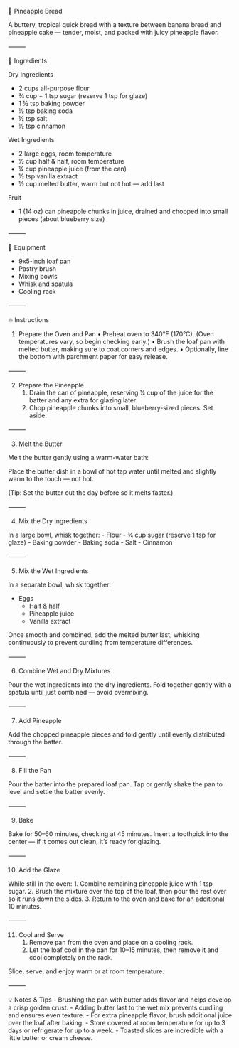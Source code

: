 🍍 Pineapple Bread

A buttery, tropical quick bread with a texture between banana bread and pineapple cake — tender, moist, and packed with juicy pineapple flavor.

⸻

🧂 Ingredients

Dry Ingredients
 - 2 cups all-purpose flour
 - ¾ cup + 1 tsp sugar (reserve 1 tsp for glaze)
 - 1 ½ tsp baking powder
 - ½ tsp baking soda
 - ½ tsp salt
 - ½ tsp cinnamon

Wet Ingredients
 - 2 large eggs, room temperature
 - ½ cup half & half, room temperature
 - ¼ cup pineapple juice (from the can)
 - ½ tsp vanilla extract
 - ½ cup melted butter, warm but not hot — add last

Fruit
 - 1 (14 oz) can pineapple chunks in juice, drained and chopped into small pieces (about blueberry size)

⸻

🔧 Equipment
 - 9x5-inch loaf pan
 - Pastry brush
 - Mixing bowls
 - Whisk and spatula
 - Cooling rack

⸻

🔥 Instructions

1. Prepare the Oven and Pan
	•	Preheat oven to 340°F (170°C). (Oven temperatures vary, so begin checking early.)
	•	Brush the loaf pan with melted butter, making sure to coat corners and edges.
	•	Optionally, line the bottom with parchment paper for easy release.

⸻

2. Prepare the Pineapple
	1.	Drain the can of pineapple, reserving ¼ cup of the juice for the batter and any extra for glazing later.
	2.	Chop pineapple chunks into small, blueberry-sized pieces. Set aside.

⸻

3. Melt the Butter

Melt the butter gently using a warm-water bath:

Place the butter dish in a bowl of hot tap water until melted and slightly warm to the touch — not hot.

(Tip: Set the butter out the day before so it melts faster.)

⸻

4. Mix the Dry Ingredients

In a large bowl, whisk together:
	- Flour
	- ¾ cup sugar (reserve 1 tsp for glaze)
	- Baking powder
	- Baking soda
	- Salt
	- Cinnamon

⸻

5. Mix the Wet Ingredients

In a separate bowl, whisk together:
 - Eggs
	- Half & half
	- Pineapple juice
	- Vanilla extract

Once smooth and combined, add the melted butter last, whisking continuously to prevent curdling from temperature differences.

⸻

6. Combine Wet and Dry Mixtures

Pour the wet ingredients into the dry ingredients.
Fold together gently with a spatula until just combined — avoid overmixing.

⸻

7. Add Pineapple

Add the chopped pineapple pieces and fold gently until evenly distributed through the batter.

⸻

8. Fill the Pan

Pour the batter into the prepared loaf pan.
Tap or gently shake the pan to level and settle the batter evenly.

⸻

9. Bake

Bake for 50–60 minutes, checking at 45 minutes.
Insert a toothpick into the center — if it comes out clean, it’s ready for glazing.

⸻

10. Add the Glaze

While still in the oven:
	1.	Combine remaining pineapple juice with 1 tsp sugar.
	2.	Brush the mixture over the top of the loaf, then pour the rest over so it runs down the sides.
	3.	Return to the oven and bake for an additional 10 minutes.

⸻

11. Cool and Serve
	1.	Remove pan from the oven and place on a cooling rack.
	2.	Let the loaf cool in the pan for 10–15 minutes, then remove it and cool completely on the rack.

Slice, serve, and enjoy warm or at room temperature.

⸻

💡 Notes & Tips
	- Brushing the pan with butter adds flavor and helps develop a crisp golden crust.
	- Adding butter last to the wet mix prevents curdling and ensures even texture.
	- For extra pineapple flavor, brush additional juice over the loaf after baking.
	- Store covered at room temperature for up to 3 days or refrigerate for up to a week.
	- Toasted slices are incredible with a little butter or cream cheese.
